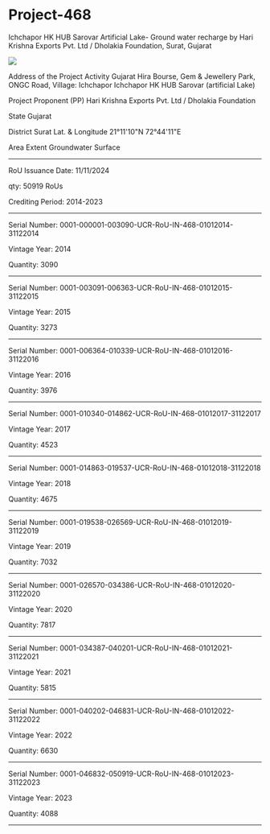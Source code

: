 # Project-468
Ichchapor HK HUB Sarovar Artificial Lake- Ground water recharge by Hari Krishna Exports Pvt. Ltd / Dholakia Foundation, Surat, Gujarat

![](https://www.uwaterregistry.io/Registry/Generate?code=https%3A%2F%2Fwww.uwaterregistry.io%2FRegistry%2FDetails%3Fid%3D%252FBA5kbGgcLOFp%252BiXxRI9mw%253D%253D&size=2)

Address of the Project Activity Gujarat Hira Bourse, Gem & Jewellery Park, ONGC Road, Village:
Ichchapor
Ichchapor HK HUB Sarovar (artificial Lake)

Project Proponent (PP) Hari Krishna Exports Pvt. Ltd / Dholakia Foundation

State Gujarat

District Surat
Lat. & Longitude 21°11'10"N 72°44'11"E

Area Extent Groundwater Surface
___________________

RoU Issuance Date: 11/11/2024

qty: 50919 RoUs

Crediting Period: 2014-2023
____________
Serial Number: 0001-000001-003090-UCR-RoU-IN-468-01012014-31122014

Vintage Year: 2014

Quantity: 3090
___________
Serial Number: 0001-003091-006363-UCR-RoU-IN-468-01012015-31122015

Vintage Year: 2015

Quantity: 3273
____________
Serial Number: 0001-006364-010339-UCR-RoU-IN-468-01012016-31122016

Vintage Year: 2016

Quantity: 3976
__________
Serial Number: 0001-010340-014862-UCR-RoU-IN-468-01012017-31122017

Vintage Year: 2017

Quantity: 4523
___________
Serial Number: 0001-014863-019537-UCR-RoU-IN-468-01012018-31122018

Vintage Year: 2018

Quantity: 4675
___________
Serial Number: 0001-019538-026569-UCR-RoU-IN-468-01012019-31122019

Vintage Year: 2019

Quantity: 7032
_________
Serial Number: 0001-026570-034386-UCR-RoU-IN-468-01012020-31122020

Vintage Year: 2020

Quantity: 7817
____________
Serial Number: 0001-034387-040201-UCR-RoU-IN-468-01012021-31122021

Vintage Year: 2021

Quantity: 5815
__________
Serial Number: 0001-040202-046831-UCR-RoU-IN-468-01012022-31122022

Vintage Year: 2022

Quantity: 6630
__________
Serial Number: 0001-046832-050919-UCR-RoU-IN-468-01012023-31122023

Vintage Year: 2023

Quantity: 4088
______________


